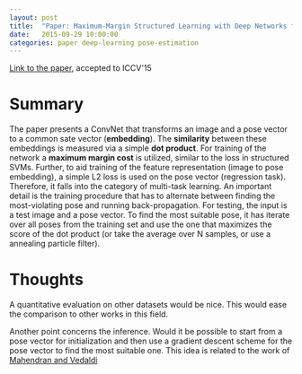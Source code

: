```yaml
---
layout: post
title:  "Paper: Maximum-Margin Structured Learning with Deep Networks for 3D Human Pose Estimation"
date:   2015-09-29 10:00:00
categories: paper deep-learning pose-estimation
---
```


[Link to the paper](http://arxiv.org/abs/1508.06708), accepted to ICCV'15

# Summary
The paper presents a ConvNet that transforms an image and a pose vector to a common sate vector (**embedding**). 
The **similarity** between these embeddings is measured via a simple **dot product**. 
For training of the network a **maximum margin cost** is utilized, similar to the loss in structured SVMs.
Further, to aid training of the feature representation (image to pose embedding), a simple L2 loss is used on the pose vector (regression task).
Therefore, it falls into the category of multi-task learning.
An important detail is the training procedure that has to alternate between finding the most-violating pose and running back-propagation.
For testing, the input is a test image and a pose vector. 
To find the most suitable pose, it has iterate over all poses from the training set and use the one that maximizes the score of the dot product (or take the average over N samples, or use a annealing particle filter).

# Thoughts
A quantitative evaluation on other datasets would be nice.
This would ease the comparison to other works in this field.

Another point concerns the inference.
Would it be possible to start from a pose vector for initialization and then use a gradient descent scheme for the pose vector to find the most suitable one.
This idea is related to the work of [Mahendran and Vedaldi][1]


[1]: http://www.robots.ox.ac.uk/~vedaldi/assets/pubs/mahendran15understanding.pdf
